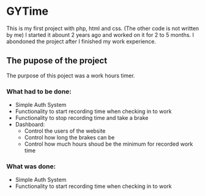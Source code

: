 # GYTime

This is my first project with php, html and css. (The other code is not written by me)
I started it abount 2 years ago and worked on it for 2 to 5 months.
I abondoned the project after I finished my work experience.

## The pupose of the project

The purpose of this poject was a work hours timer.<br>

### What had to be done:

- Simple Auth System
- Functionality to start recording time when checking in to work
- Functionality to stop recording time and take a brake
- Dashboard:
  - Control the users of the website
  - Control how long the brakes can be
  - Control how much hours shoud be the minimum for recorded work time
  
### What was done:

- Simple Auth System
- Functionality to start recording time when checking in to work
